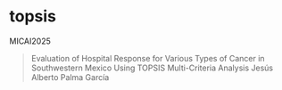 # topsis
MICAI2025
>Evaluation of Hospital Response for Various Types of Cancer in Southwestern Mexico Using TOPSIS Multi-Criteria Analysis
> Jesús Alberto Palma García
